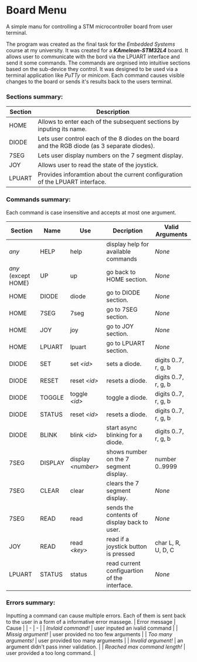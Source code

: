 # Board Menu
A simple manu for controlling a STM microcontroller board from user terminal.

The program was created as the final task for the *Embedded Systems* course at my university. It was created for a ***KAmeleon-STM32L4*** board. It allows user to communicate with the bord via the LPUART interface and send it some commands. The commands are orgnised into intuitive sections based on the sub-device they control. It was designed to be used via a terminal application like *PuTTy* or *minicom*. Each command causes visible changes to the board or sends it's results back to the users terminal.


### Sections summary:
| Section | Description |
| - | - |
| HOME | Allows to enter each of the subsequent sections by inputing its name.|
| DIODE | Lets user control each of the 8 diodes on the board and the RGB diode (as 3 separate diodes). |
| 7SEG | Lets user display numbers on the 7 segment display. |
| JOY |  Allows user to read the state of the joystick. |
| LPUART | Provides inforamtion about the current configuration of the LPUART interface. |

### Commands summary:
Each command is case insensitive and accepts at most one argument.

| Section | Name | Use | Decription | Valid Arguments |
| - | - | - | - | - |
| *any* | HELP | help | display help for available commands | *None* |
| *any* (except HOME) | UP | up | go back to HOME section. | *None* |
| HOME | DIODE | diode | go to DIODE section. | *None* |
| HOME | 7SEG | 7seg | go to 7SEG section. | *None* |
| HOME | JOY | joy | go to JOY section. | *None* |
| HOME | LPUART | lpuart | go to LPUART section. | *None* |
| DIODE | SET | set *\<id>* | sets a diode. | digits 0..7, r, g, b |
| DIODE | RESET | reset *\<id>* | resets a diode. | digits 0..7, r, g, b |
| DIODE | TOGGLE | toggle *\<id>* | toggle a diode. | digits 0..7, r, g, b |
| DIODE | STATUS | reset *\<id>* | resets a diode. | digits 0..7, r, g, b |
| DIODE | BLINK | blink *\<id>* | start async blinking for a diode. | digits 0..7, r, g, b |
| 7SEG | DISPLAY | display *\<number>* |  shows number on the 7 segment display.| number 0..9999 |
| 7SEG | CLEAR | clear | clears the 7 segment display. | *None* |
| 7SEG | READ | read | sends the contents of display back to user. | *None* |
| JOY | READ | read *\<key>* | read if a joystick button is pressed | char L, R, U, D, C |
| LPUART | STATUS | status | read current configuartion of the interface.| *None* |

### Errors summary:
Inputting a command can cause multiple errors. Each of them is sent back to the user in a form of a informative error massege.
| Error message | Cause |
| - | - |
| *Invlaid command!* | user inputed an ivalid command |
| *Missig argument!* | user provided no too few arguments |
| *Too many arguments!* | user provided too many arguments |
| *Invalid argument!* | an argument didn't pass inner validation. |
| *Reached max command length!* | user provided a too long command. |
